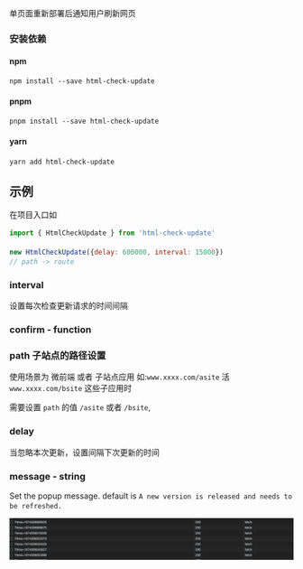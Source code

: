 
单页面重新部署后通知用户刷新网页

### 安装依赖

#### npm

```shell
npm install --save html-check-update 
```

#### pnpm

```shell
pnpm install --save html-check-update 
```

#### yarn

```shell
yarn add html-check-update 
```

## 示例

在项目入口如

```js
import { HtmlCheckUpdate } from 'html-check-update'

new HtmlCheckUpdate({delay: 600000, interval: 15000})
// path -> route
```

### interval 

设置每次检查更新请求的时间间隔

### confirm - function

### path 子站点的路径设置

使用场景为 微前端 或者 子站点应用
如:`www.xxxx.com/asite` 活 `www.xxxx.com/bsite` 这些子应用时

需要设置 `path` 的值 `/asite` 或者 `/bsite`,

### delay

当忽略本次更新，设置间隔下次更新的时间

### message - string

Set the popup message. default is `A new version is released and needs to be refreshed.`

![image](./screen-snapshot.png)

